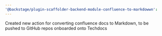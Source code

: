 ```yaml
---
'@backstage/plugin-scaffolder-backend-module-confluence-to-markdowwn': minor
---
```


Created new action for converting confluence docs to Markdown, to be pushed to GitHub repos onboarded onto Techdocs
